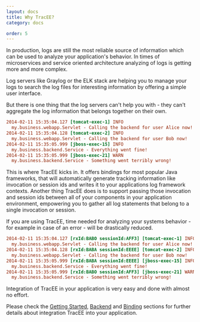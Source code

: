 ```yaml
---
layout: docs
title: Why TracEE?
category: docs

order: 5
---
```


In production, logs are still the most reliable source of information which can be used to analyze your application's behavior.
In times of microservices and service oriented architecture analyzing of logs is getting more and more complex.

Log servers like Graylog or the ELK stack are helping you to manage your logs to search the log files for interesting information by offering a simple user interface.

But there is one thing that the log servers can't help you with - they can't aggregate the log information that belongs together on their own. 

```ini
2014-02-11 15:35:04.127 [tomcat-exec-1] INFO
  my.business.webapp.Servlet - Calling the backend for user Alice now!
2014-02-11 15:35:04.128 [tomcat-exec-2] INFO
  my.business.webapp.Servlet - Calling the backend for user Bob now!
2014-02-11 15:35:05.999 [jboss-exec-15] INFO
  my.business.backend.Service - Everything went fine!
2014-02-11 15:35:05.999 [jboss-exec-21] WARN
  my.business.backend.Service - Something went terribly wrong!
```

This is where TracEE kicks in. It offers bindings for most popular Java frameworks, that will automatically generate tracking information like invocation or session ids and writes it to your applications log framework contexts.
Another thing TracEE does is to support passing those invocation and session ids between all of your components in your application environment, empowering you to gather all log statements that belong to a single invocation or session.

If you are using TracEE, time needed for analyzing your systems behavior - for example in case of an error -  will be drastically reduced. 

```ini
2014-02-11 15:35:04.127 [rxId:BABO sessionId:AFF3] [tomcat-exec-1] INFO
  my.business.webapp.Servlet - Calling the backend for user Alice now!
2014-02-11 15:35:04.128 [rxId:BABA sessionId:EEEE] [tomcat-exec-2] INFO
  my.business.webapp.Servlet - Calling the backend for user Bob now!
2014-02-11 15:35:05.999 [rxId:BABA sessionId:EEEE] [jboss-exec-15] INFO
  my.business.backend.Service - Everything went fine!
2014-02-11 15:35:05.999 [rxId:BABO sessionId:AFF3] [jboss-exec-21] WARN
  my.business.backend.Service - Something went terribly wrong!
```

Integration of TracEE in your application is very easy and done with almost no effort. 

Please check the <a href="/documentation/getting-started.html">Getting Started</a>, <a href="/backends/slf4j.html">Backend</a> and <a href="http://localhost:4000/bindings/servlet.html">Binding</a> sections for further details about integration TracEE into your application. 


